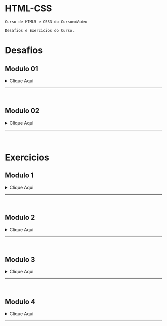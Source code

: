 # HTML-CSS
    Curso de HTML5 e CSS3 do CursoemVideo

    Desafios e Exercicios do Curso.
# Desafios #

## Modulo 01 ##

<div>
    <details>
        <summary>Clique Aqui</summary>
            <ul>
                <li>
                    <strong>Abrir</strong> <a href="https://harrymanofi.github.io/HTML-CSS/desafios/modulo-01/d001%20-%20OK/index.html"> Desafio 1</a>
                </li>
                <li>
                    <strong>Abrir</strong> <a href="https://harrymanofi.github.io/HTML-CSS/desafios/modulo-01/d002%20-%20OK/index.html"> Desafio 2</a>
                </li>
                <li>
                    <strong>Abrir</strong> <a href="https://harrymanofi.github.io/HTML-CSS/desafios/modulo-01/d003%20-%20OK/index.html"> Desafio 3</a>
                </li>
                <li>
                    <strong>Abrir</strong> <a href="https://harrymanofi.github.io/HTML-CSS/desafios/modulo-01/d004%20-%20OK/index.html"> Desafio 4</a>
                </li>
                <li>
                    <strong>Abrir</strong> <a href="https://harrymanofi.github.io/HTML-CSS/desafios/modulo-01/d005%20-%20OK/index.html"> Desafio 5</a>
                </li>
                <li>
                    <strong>Abrir</strong> <a href="https://harrymanofi.github.io/HTML-CSS/desafios/modulo-01/d006%20-%20OK/index.html"> Desafio 6</a>
                </li>
                <li>
                    <strong>Abrir</strong> <a href="https://harrymanofi.github.io/HTML-CSS/desafios/modulo-01/d007%20-%20OK/index.html"> Desafio 7</a>
                </li>
                <li>
                    <strong>Abrir</strong> <a href="https://harrymanofi.github.io/HTML-CSS/desafios/modulo-01/d008%20-%20OK/index.html"> Desafio 8</a>
                </li>
                <li>
                    <strong>Abrir</strong> <a href="https://harrymanofi.github.io/HTML-CSS/desafios/modulo-01/d009%20-%20OK/index.html"> Desafio 9</a>
                </li>
            </ul>
    </details>
</div>
<hr><br>

## Modulo 02 ##
<div>
    <details>
        <summary>Clique Aqui</summary>
            <ul>
                <li>
                    <strong>Abrir</strong> <a href="https://harrymanofi.github.io/HTML-CSS/desafios/modulo-02/d010%20-%20Resolvido/android.html"> Desafio 10</a>
                </li>
                <li>
                    <strong>Abrir</strong> <a href="https://harrymanofi.github.io/HTML-CSS/desafios/modulo-02/d012/index.html"> Desafio 12</a>
                </li>
            </ul>
    </details>
</div>
<hr><br>
 
# Exercicios #

## Modulo 1 ##

<div>
    <details>
        <summary>Clique Aqui</summary>
            <ul>
                <details>
                <summary>Exercícios 01-09</summary>
                    <li><strong>Abrir</strong> <a href="https://harrymanofi.github.io/HTML-CSS/exercicios/modulo 1/ex001 - hello world/index.html"> Exercicio 1</a></li>
                    <li><strong>Abrir</strong> <a href="https://harrymanofi.github.io/HTML-CSS/exercicios/modulo 1/ex002 - paragrafos e quebras de linha/index.html"> Exercicio 2</a>
                    </li>
                    <li><strong>Abrir</strong> <a href="https://harrymanofi.github.io/HTML-CSS/exercicios/modulo 1/ex003 - inserindo imagens/index.html"> Exercicio 3</a>
                    </li>
                    <li><strong>Abrir</strong> <a href="https://harrymanofi.github.io/HTML-CSS/exercicios/modulo 1/ex004 - inserindo favicon/index.html"> Exercicio 4</a>
                    </li>
                    <li><strong>Abrir</strong> <a href="https://harrymanofi.github.io/HTML-CSS/exercicios/modulo 1/ex006 - hierarquia de titulos h1/index.html"> Exercicio 6</a>
                    </li>
                    <li><strong>Abrir</strong> <a href="https://harrymanofi.github.io/HTML-CSS/exercicios/modulo 1/ex007 - pode ignorar/index.html"> Exercicio 7</a>
                    </li>
                    <li><strong>Abrir</strong> <a href="https://harrymanofi.github.io/HTML-CSS/exercicios/modulo 1/ex008a - formatacoes de texto 1/index.html"> Exercicio 8a</a>
                    </li>
                    <li><strong>Abrir</strong> <a href="https://harrymanofi.github.io/HTML-CSS/exercicios/modulo 1/ex008b - formatacoes de texto 2/index.html"> Exercicio 8b</a>
                    </li>
                    <li><strong>Abrir</strong> <a href="https://harrymanofi.github.io/HTML-CSS/exercicios/modulo 1/ex009 - inserindo listas/index.html"> Exercicio 9</a>
                    </li>
                </details>
                <details>
                <summary>Exercícios 10-15</summary>
                    <li><strong>Abrir</strong> <a href="https://harrymanofi.github.io/HTML-CSS/exercicios/modulo 1/ex010 - links externos - internos - download/index.html"> Exercicio 10</a>
                    </li>
                    <li><strong>Abrir</strong> <a href="https://harrymanofi.github.io/HTML-CSS/exercicios/modulo 1/ex010 - links externos - internos - download/pag002.html"> Exercicio 10.Pag2</a>
                    </li>
                    <li><strong>Abrir</strong> <a href="https://harrymanofi.github.io/HTML-CSS/exercicios/modulo 1/ex011 - inserir áudios e imagens dinamicas/index.html"> Exercicio 11</a>
                    </li>
                    <li><strong>Abrir</strong> <a href="https://harrymanofi.github.io/HTML-CSS/exercicios/modulo 1/ex012 - inserir vídeos/index.html"> Exercicio 12</a>
                    </li>
                    <li><strong>Abrir</strong> <a href="https://harrymanofi.github.io/HTML-CSS/exercicios/modulo 1/ex013 - css inline/index.html"> Exercicio 13</a>
                    </li>
                    <li><strong>Abrir</strong> <a href="https://harrymanofi.github.io/HTML-CSS/exercicios/modulo 1/ex014 - css interno/index.html"> Exercicio 14</a>
                    </li>
                    <li><strong>Abrir</strong> <a href="https://harrymanofi.github.io/HTML-CSS/exercicios/modulo 1/ex015 - css externo/index.html"> Exercicio 15</a>
                    </li>
                    <li><strong>Abrir</strong> <a href="https://harrymanofi.github.io/HTML-CSS/exercicios/modulo 1/ex015 - css externo/pagina02.html"> Exercicio 15.Pag2</a>
                    </li>
                </details>
            </ul>
    </details>
</div>
<hr><br>

## Modulo 2 ##

<details>
    <summary>Clique Aqui</summary>
        <ul>
            <details>
            <summary>Exercícios 16-18</summary>
                <li><strong>Abrir</strong> <a href="https://harrymanofi.github.io/HTML-CSS/exercicios/modulo 2/ex016 - representando cores/cor01.html"> Exercicio 16 cor1</a>
                </li>
                <li><strong>Abrir</strong> <a href="https://harrymanofi.github.io/HTML-CSS/exercicios/modulo 2/ex016 - representando cores/cor02.html"> Exercicio 16 cor2</a>
                </li>
                <li><strong>Abrir</strong> <a href="https://harrymanofi.github.io/HTML-CSS/exercicios/modulo 2/ex016 - representando cores/cor03.html"> Exercicio 16 cor3</a>
                </li>
                <li><strong>Abrir</strong> <a href="https://harrymanofi.github.io/HTML-CSS/exercicios/modulo 2/ex017 - Famílias de fonte com CSS/font01.html"> Exercicio 17 font01</a>
                </li>
                <li><strong>Abrir</strong> <a href="https://harrymanofi.github.io/HTML-CSS/exercicios/modulo 2/ex017 - Famílias de fonte com CSS/font02.html"> Exercicio 17 font02</a>
                </li>
                <li><strong>Abrir</strong> <a href="https://harrymanofi.github.io/HTML-CSS/exercicios/modulo 2/ex018 - Usando Google Fonts/font01.html"> Exercicio 18 font01</a>
                </li>
                <li><strong>Abrir</strong> <a href="https://harrymanofi.github.io/HTML-CSS/exercicios/modulo 2/ex018 - Usando Google Fonts/font02.html"> Exercicio 18 font02</a>
                </li>
            </details>
            <details>
            <summary>Exercícios 18-21</summary>
                <li><strong>Abrir</strong> <a href="https://harrymanofi.github.io/HTML-CSS/exercicios/modulo 2/ex019 - Usando o id e o class com CSS/seletor01.html"> Exercicio 19</a>
                </li>
                <li><strong>Abrir</strong> <a href="https://harrymanofi.github.io/HTML-CSS/exercicios/modulo 2/ex020 - pseudo-classes e pseudo-elementosem CSS/hover.html"> Exercicio 20 Hover</a>
                </li>
                <li><strong>Abrir</strong> <a href="https://harrymanofi.github.io/HTML-CSS/exercicios/modulo 2/ex020 - pseudo-classes e pseudo-elementosem CSS/links.html"> Exercicio 20 links</a>
                </li>
                <li><strong>Abrir</strong> <a href="https://harrymanofi.github.io/HTML-CSS/exercicios/modulo 2/ex020 - pseudo-classes e pseudo-elementosem CSS/pseudoclasse.html"> Exercicio 20 pseudoclasse</a>
                </li>
                <li><strong>Abrir</strong> <a href="https://harrymanofi.github.io/HTML-CSS/exercicios/modulo 2/ex21 - box-level e bordas decoradas/caixa01.html"> Exercicio 21 caixa01</a>
                </li>
                <li><strong>Abrir</strong> <a href="https://harrymanofi.github.io/HTML-CSS/exercicios/modulo 2/ex21 - box-level e bordas decoradas/caixa02.html"> Exercicio 21 caixa02</a>
                </li>
                <li><strong>Abrir</strong> <a href="https://harrymanofi.github.io/HTML-CSS/exercicios/modulo 2/ex21 - box-level e bordas decoradas/caixa03.html"> Exercicio 21 caixa03</a>
                </li>
            </details>
        </ul>
</details>
<hr><br>

## Modulo 3 ##

<details>
        <summary>Clique Aqui</summary>
        <ul>
            <details>
                <summary>Exercícios 022</summary>
                <li><strong>Abrir</strong> <a href="https://harrymanofi.github.io/HTML-CSS/exercicios/modulo 3/ex022/fundo001.html"> Exercicio 22 Fundo001</a>
                </li>
                <li><strong>Abrir</strong> <a href="https://harrymanofi.github.io/HTML-CSS/exercicios/modulo 3/ex022/fundo002.html"> Exercicio 22 Fundo002</a>
                </li>
                <li><strong>Abrir</strong> <a href="https://harrymanofi.github.io/HTML-CSS/exercicios/modulo 3/ex022/fundo003.html"> Exercicio 22 Fundo003</a>
                </li>
                <li><strong>Abrir</strong> <a href="https://harrymanofi.github.io/HTML-CSS/exercicios/modulo 3/ex022/fundo004.html"> Exercicio 22 Fundo004</a>
                </li>
                <li><strong>Abrir</strong> <a href="https://harrymanofi.github.io/HTML-CSS/exercicios/modulo 3/ex022/fundo005.html"> Exercicio 22 Fundo005</a>
                </li>
                <li><strong>Abrir</strong> <a href="https://harrymanofi.github.io/HTML-CSS/exercicios/modulo 3/ex022/fundo006.html"> Exercicio 22 Fundo006</a>
                </li>
            </details>
            <details>
                <summary>Exercícios 023</summary>
                <li><strong>Abrir</strong> <a href="https://harrymanofi.github.io/HTML-CSS/exercicios/modulo 3/ex023/tabela001.html"> Exercicio 23 Tabela001</a>
                </li>
                <li><strong>Abrir</strong> <a href="https://harrymanofi.github.io/HTML-CSS/exercicios/modulo 3/ex023/tabela002.html"> Exercicio 23 Tabela002</a>
                </li>
                <li><strong>Abrir</strong> <a href="https://harrymanofi.github.io/HTML-CSS/exercicios/modulo 3/ex023/tabela003.html"> Exercicio 23 Tabela003</a>
                </li>
                <li><strong>Abrir</strong> <a href="https://harrymanofi.github.io/HTML-CSS/exercicios/modulo 3/ex023/tabela004.html"> Exercicio 23 Tabela004</a>
                </li>
                <li><strong>Abrir</strong> <a href="https://harrymanofi.github.io/HTML-CSS/exercicios/modulo 3/ex023/tabela005.html"> Exercicio 23 Tabela005</a>
                </li>
                <li><strong>Abrir</strong> <a href="https://harrymanofi.github.io/HTML-CSS/exercicios/modulo 3/ex023/tabela006.html"> Exercicio 23 Tabela006</a>
                </li>
            </details>
        </ul>
</details>
<hr><br>

## Modulo 4 ##

<details>
        <summary>Clique Aqui</summary>
        <ul>
            <details>
                <summary>Exercícios 024</summary>
                <li><strong>Abrir</strong> <a href="https://harrymanofi.github.io/HTML-CSS/exercicios/modulo 4/ex024/iframe001.html"> Exercicio 24 iframe001</a>
                </li>
                <li><strong>Abrir</strong> <a href="https://harrymanofi.github.io/HTML-CSS/exercicios/modulo 4/ex024/iframe002.html"> Exercicio 24 iframe002</a>
                </li>
                <li><strong>Abrir</strong> <a href="https://harrymanofi.github.io/HTML-CSS/exercicios/modulo 4/ex024/iframe003.html"> Exercicio 24 iframe003</a>
                </li>
                <li><strong>Abrir</strong> <a href="https://harrymanofi.github.io/HTML-CSS/exercicios/modulo 4/ex024/iframe004.html"> Exercicio 24 iframe004</a>
                </li>
                <li><strong>Abrir</strong> <a href="https://harrymanofi.github.io/HTML-CSS/exercicios/modulo 4/ex024/iframe005.html"> Exercicio 24 iframe005</a>
                </li>
                <li><strong>Abrir</strong> <a href="https://harrymanofi.github.io/HTML-CSS/exercicios/modulo 4/ex024/iframe006.html"> Exercicio 24 iframe006</a>
                </li>
            </details>
        </ul>
</details>
<hr><br>